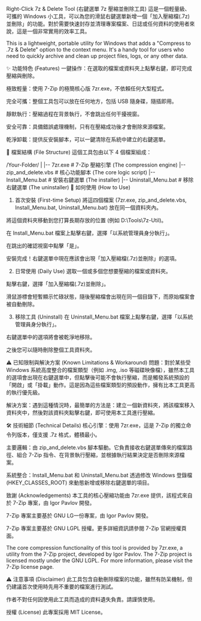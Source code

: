 Right-Click 7z & Delete Tool (右鍵選單 7z 壓縮並刪除工具)
這是一個輕量級、可攜的 Windows 小工具，可以為您的滑鼠右鍵選單新增一個「加入壓縮檔(.7z)並刪除」的功能。對於需要快速封存並清理專案檔案、日誌或任何資料的使用者來說，這是一個非常實用的效率工具。

This is a lightweight, portable utility for Windows that adds a "Compress to .7z & Delete" option to the context menu. It's a handy tool for users who need to quickly archive and clean up project files, logs, or any other data.

✨ 功能特色 (Features)
一鍵操作：在選取的檔案或資料夾上點擊右鍵，即可完成壓縮與刪除。

極致輕量：使用 7-Zip 的極簡核心版 7zr.exe，不依賴任何大型程式。

完全可攜：整個工具包可以放在任何地方，包括 USB 隨身碟，隨插即用。

靜默執行：壓縮過程在背景執行，不會跳出任何干擾視窗。

安全可靠：具備錯誤處理機制，只有在壓縮成功後才會刪除來源檔案。

乾淨卸載：提供反安裝腳本，可以一鍵清除在系統中建立的右鍵選單。

📂 檔案結構 (File Structure)
這個工具包由以下 4 個檔案組成：

/Your-Folder/
|
|-- 7zr.exe            # 7-Zip 壓縮引擎 (The compression engine)
|-- zip_and_delete.vbs # 核心功能腳本 (The core logic script)
|-- Install_Menu.bat   # 安裝右鍵選單 (The installer)
|-- Uninstall_Menu.bat # 移除右鍵選單 (The uninstaller)
🚀 如何使用 (How to Use)

1. 首次安裝 (First-time Setup)
將這四個檔案 (7zr.exe, zip_and_delete.vbs, Install_Menu.bat, Uninstall_Menu.bat) 放在同一個資料夾內。

將這個資料夾移動到您打算長期存放的位置 (例如 D:\Tools\7z-Util)。

在 Install_Menu.bat 檔案上點擊右鍵，選擇「以系統管理員身分執行」。

在跳出的確認視窗中點擊「是」。

安裝完成！右鍵選單中現在應該會出現「加入壓縮檔(.7z)並刪除」的選項。

2. 日常使用 (Daily Use)
選取一個或多個您想要壓縮的檔案或資料夾。

點擊右鍵，選擇「加入壓縮檔(.7z)並刪除」。

滑鼠游標會短暫顯示忙碌狀態，隨後壓縮檔會出現在同一個目錄下，而原始檔案會被自動刪除。

3. 移除工具 (Uninstall)
在 Uninstall_Menu.bat 檔案上點擊右鍵，選擇「以系統管理員身分執行」。

右鍵選單中的選項將會被乾淨地移除。

之後您可以隨時刪除整個工具資料夾。

⚠️ 已知限制與解決方案 (Known Limitations & Workaround)
問題：對於某些受 Windows 系統高度整合的檔案類型（例如 .img, .iso 等磁碟映像檔），雖然本工具的選項會出現在右鍵選單中，但點擊後可能不會執行壓縮，而是觸發系統預設的「開啟」或「掛載」動作。這是因為這些檔案類型的預設動作，擁有比本工具更高的執行優先級。

解決方案：遇到這種情況時，最簡單的方法是：建立一個新資料夾，將該檔案移入資料夾中，然後對該資料夾點擊右鍵，即可使用本工具進行壓縮。

🛠️ 技術細節 (Technical Details)
核心引擎：使用 7zr.exe，這是 7-Zip 的獨立命令列版本，僅支援 .7z 格式，體積最小。

主要邏輯：由 zip_and_delete.vbs 腳本驅動。它負責接收右鍵選單傳來的檔案路徑、組合 7-Zip 指令、在背景執行壓縮，並根據執行結果決定是否刪除來源檔案。

系統整合：Install_Menu.bat 和 Uninstall_Menu.bat 透過修改 Windows 登錄檔 (HKEY_CLASSES_ROOT) 來動態新增或移除右鍵選單的項目。

致謝 (Acknowledgements)
本工具的核心壓縮功能由 7zr.exe 提供，該程式來自於 7-Zip 專案，由 Igor Pavlov 開發。

7-Zip 專案主要基於 GNU LG一份專案，由 Igor Pavlov 開發。

7-Zip 專案主要基於 GNU LGPL 授權。更多詳細資訊請參閱 7-Zip 官網授權頁面。

The core compression functionality of this tool is provided by 7zr.exe, a utility from the 7-Zip project, developed by Igor Pavlov. The 7-Zip project is licensed mostly under the GNU LGPL. For more information, please visit the 7-Zip license page.

⚠️ 注意事項 (Disclaimer)
此工具包含自動刪除檔案的功能，雖然有防呆機制，但仍建議首次使用時先用不重要的檔案進行測試。

作者不對任何因使用此工具而造成的資料遺失負責。請謹慎使用。

授權 (License)
此專案採用 MIT License。
